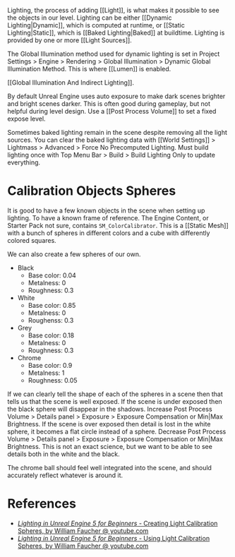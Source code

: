 Lighting, the process of adding [[Light]], is what makes it possible to see the objects in our level.
Lighting can be either [[Dynamic Lighting|Dynamic]], which is computed at runtime, or [[Static Lighting|Static]], which is [[Baked Lighting|Baked]] at buildtime.
Lighting is provided by one or more [[Light Sources]].

The Global Illumination method used for dynamic lighting is set in Project Settings > Engine > Rendering > Global Illumination > Dynamic Global Illumination Method.
This is where [[Lumen]] is enabled.

[[Global Illumination And Indirect Lighting]].

By default Unreal Engine uses auto exposure to make dark scenes brighter and bright scenes darker.
This is often good during gameplay, but not helpful during level design.
Use a [[Post Process Volume]] to set a fixed expose level.

Sometimes baked lighting remain in the scene despite removing all the light sources.
You can clear the baked lighting data with [[World Settings]] > Lightmass > Advanced > Force No Precomputed Lighting.
Must build lighting once with Top Menu Bar > Build > Build Lighting Only to update everything.

# Calibration Objects Spheres
It is good to have a few known objects in the scene when setting up lighting.
To have a known frame of reference.
The Engine Content, or Starter Pack not sure, contains `SM_ColorCalibrator`.
This is a [[Static Mesh]] with a bunch of spheres in different colors and a cube with differently colored squares.

We can also create a few spheres of our own.
- Black
	- Base color: 0.04
	- Metalness: 0
	- Roughness: 0.3
- White
	- Base color: 0.85
	- Metalness: 0
	- Roughenss: 0.3
- Grey
	- Base color: 0.18
	- Metalness: 0
	- Roughness: 0.3
- Chrome
	- Base color: 0.9
	- Metalness: 1
	- Roughness: 0.05

If we can clearly tell the shape of each of the spheres in a scene then that tells us that the scene is well exposed.
If the scene is under exposed then the black sphere will disappear in the shadows.
Increase Post Process Volume > Details panel > Exposure > Exposure Compensation or Min|Max Brightness.
If the scene is over exposed then detail is lost in the white sphere, it becomes a flat circle instead of a sphere.
Decrease Post Process Volume > Details panel > Exposure > Exposure Compensation or Min|Max Brightness.
This is not an exact science, but we want to be able to see details both in the white and the black.

The chrome ball should feel well integrated into the scene, and should accurately reflect whatever is around it.

# References

- [_Lighting in Unreal Engine 5 for Beginners_ - Creating Light Calibration Spheres, by William Faucher @ youtube.com](https://youtu.be/fSbBsXbjxPo?t=968)
- [_Lighting in Unreal Engine 5 for Beginners_ - Using Light Calibration Spheres, by William Faucher @ youtube.com](https://youtu.be/fSbBsXbjxPo?t=2251)
